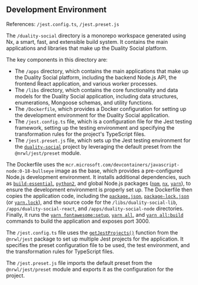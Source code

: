 ## Development Environment
References: `/jest.config.ts`, `/jest.preset.js`

The `/duality-social` directory is a monorepo workspace generated using Nx, a smart, fast, and extensible build system. It contains the main applications and libraries that make up the Duality Social platform.

The key components in this directory are:

- The `/apps` directory, which contains the main applications that make up the Duality Social platform, including the backend Node.js API, the frontend React application, and various worker processes.
- The `/libs` directory, which contains the core functionality and data models for the Duality Social application, including data structures, enumerations, Mongoose schemas, and utility functions.
- The `/Dockerfile`, which provides a Docker configuration for setting up the development environment for the Duality Social application.
- The `/jest.config.ts` file, which is a configuration file for the Jest testing framework, setting up the testing environment and specifying the transformation rules for the project's TypeScript files.
- The `/jest.preset.js` file, which sets up the Jest testing environment for the [`duality-social`](/libs/duality-social-lib/src/lib/duality-social-lib.ts#L0) project by leveraging the default preset from the `@nrwl/jest/preset` module.

The Dockerfile uses the `mcr.microsoft.com/devcontainers/javascript-node:0-18-bullseye` image as the base, which provides a pre-configured Node.js development environment. It installs additional dependencies, such as [`build-essential`](/Dockerfile#L3), [`python2`](/Dockerfile#L3), and global Node.js packages ([`npm`](/migrations.json#L31), [`nx`](/nx.json#L2), [`yarn`](/yarn.lock#L0)), to ensure the development environment is properly set up. The Dockerfile then copies the application code, including the [`package.json`](/package.json#L0), [`package-lock.json`](/Dockerfile#L8) (or [`yarn.lock`](/yarn.lock#L0)), and the source code for the `/libs/duality-social-lib`, `/apps/duality-social-react`, and `/apps/duality-social-node` directories. Finally, it runs the [`yarn fontawesome:setup`](/Dockerfile#L20), [`yarn all`](/Dockerfile#L21), and [`yarn all:build`](/Dockerfile#L22) commands to build the application and exposes port 3000.

The `/jest.config.ts` file uses the [`getJestProjects()`](/jest.config.ts#L1) function from the `@nrwl/jest` package to set up multiple Jest projects for the application. It specifies the preset configuration file to be used, the test environment, and the transformation rules for TypeScript files.

The `/jest.preset.js` file imports the default preset from the `@nrwl/jest/preset` module and exports it as the configuration for the project.